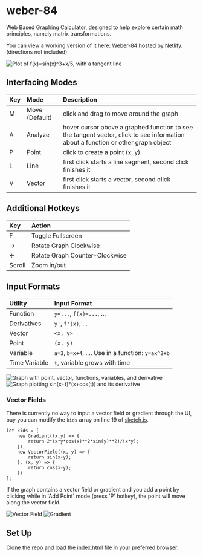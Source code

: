 # weber-84
Web Based Graphing Calculator, designed to help explore certain math principles, namely matrix transformations.

You can view a working version of it here: [Weber-84 hosted by Netlify](https://elaborate-pegasus-3533db.netlify.app/). (directions not included)

![Plot of f(x)=sin(x)^3+x/5, with a tangent line](Screenshots/Analyze.png)

## Interfacing Modes
| Key | Mode | Description |
| :-- | :--- | :---------- |
| M | Move (Default) | click and drag to move around the graph |
| A | Analyze | hover cursor above a graphed function to see the tangent vector, click to see information about a function or other graph object |
| P | Point | click to create a point (x, y) |
| L | Line | first click starts a line segment, second click finishes it |
| V | Vector | first click starts a vector, second click finishes it |

## Additional Hotkeys
| Key | Action |
| :-- | :----- |
| F | Toggle Fullscreen |
| → | Rotate Graph Clockwise |
| ← | Rotate Graph Counter-Clockwise |
| Scroll | Zoom in/out |

## Input Formats
| Utility | Input Format |
| :----------- | :---------- |
| Function | ```y=...```, ```f(x)=...```, ... |
| Derivatives | ```y'```, ```f'(x)```, ... |
| Vector | ```<x, y>``` |
| Point | ```(x, y)``` |
| Variable | ```a=3```, ```b=x+4```, .... Use in a function: ```y=ax^2+b``` |
| Time Variable | ```t```, variable grows with time |

![Graph with point, vector, functions, variables, and derivative](Screenshots/Input_Formats.png)
![Graph plotting sin(x+t)*(x+cos(t)) and its derivative](Screenshots/Time_Variable.png)

### Vector Fields
There is currently no way to input a vector field or gradient through the UI, buy you can modify the ```kids``` array on line 19 of [sketch.js](sketch.js).
```
let kids = [
    new Gradient((x,y) => {
        return 2*(x*y*cos(x)**2*sin(y)**2)/(x*y);
    }),
    new VectorField((x, y) => {
        return sin(x+y);
    }, (x, y) => {
        return cos(x-y);
    })
];
```

If the graph contains a vector field or gradient and you add a point by clicking while in 'Add Point' mode (press 'P' hotkey), the point will move along the vector field.

![Vector Field](Screenshots/Vector_Field.png)
![Gradient](Screenshots/Gradient.png)


## Set Up

Clone the repo and load the [index.html](index.html) file in your preferred browser.
